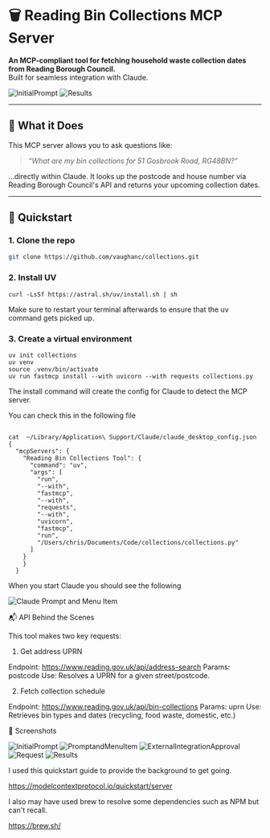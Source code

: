 # 🗑️ Reading Bin Collections MCP Server

**An MCP-compliant tool for fetching household waste collection dates from Reading Borough Council.**  
Built for seamless integration with Claude.

![InitialPrompt](screenshots/InitialPrompt.png?raw=true "InitialPrompt")
![Results](screenshots/Results.png?raw=true "Results")

---

## 🔧 What it Does

This MCP server allows you to ask questions like:

> *“What are my bin collections for 51 Gosbrook Road, RG48BN?”*

…directly within Claude. It looks up the postcode and house number via Reading Borough Council's API and returns your upcoming collection dates.

---

## 🚀 Quickstart

### 1. Clone the repo

```bash
git clone https://github.com/vaughanc/collections.git
```
### 2. Install UV

```
curl -LsSf https://astral.sh/uv/install.sh | sh

```
Make sure to restart your terminal afterwards to ensure that the uv command gets picked up.

### 3. Create a virtual environment

```
uv init collections
uv venv                                                   
source .venv/bin/activate
uv run fastmcp install --with uvicorn --with requests collections.py
```

The install command will create the config for Claude to detect the MCP server.

You can check this in the following file
```

cat  ~/Library/Application\ Support/Claude/claude_desktop_config.json 
{
  "mcpServers": {
    "Reading Bin Collections Tool": {
      "command": "uv",
      "args": [
        "run",
        "--with",
        "fastmcp",
        "--with",
        "requests",
        "--with",
        "uvicorn",
        "fastmcp",
        "run",
        "/Users/chris/Documents/Code/collections/collections.py"
      ]
    }
    }
  }

```
When you start Claude you should see the following 

![Claude Prompt and Menu Item](screenshots/PromptandMenuItem.png?raw=true "Claude prompt and menu item")


📬 API Behind the Scenes

This tool makes two key requests:

1. Get address UPRN

Endpoint: https://www.reading.gov.uk/api/address-search
Params: postcode
Use: Resolves a UPRN for a given street/postcode.

2. Fetch collection schedule

Endpoint: https://www.reading.gov.uk/api/bin-collections
Params: uprn
Use: Retrieves bin types and dates (recycling, food waste, domestic, etc.)

📸 Screenshots

![InitialPrompt](screenshots/InitialPrompt.png?raw=true "InitialPrompt")
![PromptandMenuItem](screenshots/PromptandMenuItem.png?raw=true "PromptandMenuItem")
![ExternalIntegrationApproval](screenshots/ExternalIntegrationApproval.png?raw=true "ExternalIntegrationApproval")
![Request](screenshots/Request.png?raw=true "Request")
![Results](screenshots/Results.png?raw=true "Results")


I used this quickstart guide to provide the background to get going.

https://modelcontextprotocol.io/quickstart/server

I also may have used brew to resolve some dependencies such as NPM but can't recall.

https://brew.sh/
